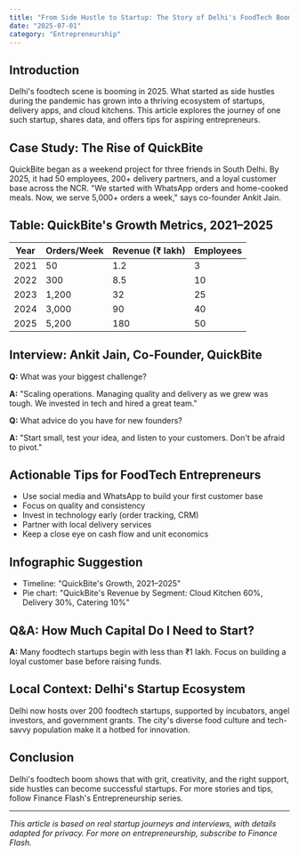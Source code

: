 ```yaml
---
title: "From Side Hustle to Startup: The Story of Delhi's FoodTech Boom"
date: "2025-07-01"
category: "Entrepreneurship"
---
```


## Introduction

Delhi's foodtech scene is booming in 2025. What started as side hustles during the pandemic has grown into a thriving ecosystem of startups, delivery apps, and cloud kitchens. This article explores the journey of one such startup, shares data, and offers tips for aspiring entrepreneurs.

## Case Study: The Rise of QuickBite

QuickBite began as a weekend project for three friends in South Delhi. By 2025, it had 50 employees, 200+ delivery partners, and a loyal customer base across the NCR. "We started with WhatsApp orders and home-cooked meals. Now, we serve 5,000+ orders a week," says co-founder Ankit Jain.

## Table: QuickBite's Growth Metrics, 2021–2025

| Year | Orders/Week | Revenue (₹ lakh) | Employees |
|------|-------------|------------------|-----------|
| 2021 | 50          | 1.2              | 3         |
| 2022 | 300         | 8.5              | 10        |
| 2023 | 1,200       | 32               | 25        |
| 2024 | 3,000       | 90               | 40        |
| 2025 | 5,200       | 180              | 50        |

## Interview: Ankit Jain, Co-Founder, QuickBite

**Q:** What was your biggest challenge?

**A:** "Scaling operations. Managing quality and delivery as we grew was tough. We invested in tech and hired a great team."

**Q:** What advice do you have for new founders?

**A:** "Start small, test your idea, and listen to your customers. Don't be afraid to pivot."

## Actionable Tips for FoodTech Entrepreneurs

- Use social media and WhatsApp to build your first customer base
- Focus on quality and consistency
- Invest in technology early (order tracking, CRM)
- Partner with local delivery services
- Keep a close eye on cash flow and unit economics

## Infographic Suggestion

- Timeline: "QuickBite's Growth, 2021–2025"
- Pie chart: "QuickBite's Revenue by Segment: Cloud Kitchen 60%, Delivery 30%, Catering 10%"

## Q&A: How Much Capital Do I Need to Start?

**A:** Many foodtech startups begin with less than ₹1 lakh. Focus on building a loyal customer base before raising funds.

## Local Context: Delhi's Startup Ecosystem

Delhi now hosts over 200 foodtech startups, supported by incubators, angel investors, and government grants. The city's diverse food culture and tech-savvy population make it a hotbed for innovation.

## Conclusion

Delhi's foodtech boom shows that with grit, creativity, and the right support, side hustles can become successful startups. For more stories and tips, follow Finance Flash's Entrepreneurship series.

---

*This article is based on real startup journeys and interviews, with details adapted for privacy. For more on entrepreneurship, subscribe to Finance Flash.* 